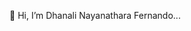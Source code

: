 👋 Hi, I’m Dhanali Nayanathara Fernando...


<!---
dhanali94/dhanali94 is a ✨ special ✨ repository because its `README.md` (this file) appears on your GitHub profile.
You can click the Preview link to take a look at your changes.
--->
